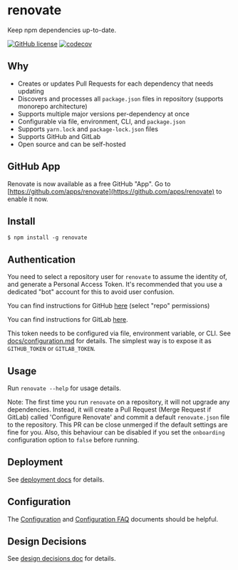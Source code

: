 # renovate

Keep npm dependencies up-to-date.

[![GitHub license](https://img.shields.io/badge/license-MIT-blue.svg)](https://raw.githubusercontent.com/singapore/renovate/master/license)
[![codecov](https://codecov.io/gh/singapore/renovate/branch/master/graph/badge.svg)](https://codecov.io/gh/singapore/renovate)


## Why

-   Creates or updates Pull Requests for each dependency that needs updating
-   Discovers and processes all `package.json` files in repository (supports monorepo architecture)
-   Supports multiple major versions per-dependency at once
-   Configurable via file, environment, CLI, and `package.json`
-   Supports `yarn.lock` and `package-lock.json` files
-   Supports GitHub and GitLab
-   Open source and can be self-hosted

## GitHub App

Renovate is now available as a free GitHub "App". Go to [https://github.com/apps/renovate](https://github.com/apps/renovate) to enable it now.

## Install

```
$ npm install -g renovate
```

## Authentication

You need to select a repository user for `renovate` to assume the identity of, and generate a Personal Access Token. It's recommended that you use a dedicated "bot" account for this to avoid user confusion.

You can find instructions for GitHub [here](https://help.github.com/articles/creating-an-access-token-for-command-line-use/) (select "repo" permissions)

You can find instructions for GitLab [here](https://docs.gitlab.com/ee/api/README.html#personal-access-tokens).

This token needs to be configured via file, environment variable, or CLI. See [docs/configuration.md](docs/configuration.md) for details.
The simplest way is to expose it as `GITHUB_TOKEN` or `GITLAB_TOKEN`.

## Usage

Run `renovate --help` for usage details.

Note: The first time you run `renovate` on a repository, it will not upgrade any dependencies. Instead, it will create a Pull Request (Merge Request if GitLab) called 'Configure Renovate' and commit a default `renovate.json` file to the repository. This PR can be close unmerged if the default settings are fine for you. Also, this behaviour can be disabled if you set the `onboarding` configuration option to `false` before running.

## Deployment

See [deployment docs](https://github.com/singapore/renovate/blob/master/docs/deployment.md) for details.

## Configuration

The [Configuration](https://github.com/singapore/renovate/blob/master/docs/configuration.md) and [Configuration FAQ](https://github.com/singapore/renovate/blob/master/docs/faq.md) documents should be helpful.

## Design Decisions

See [design decisions doc](https://github.com/singapore/renovate/blob/master/docs/design-decisions.md) for details.
